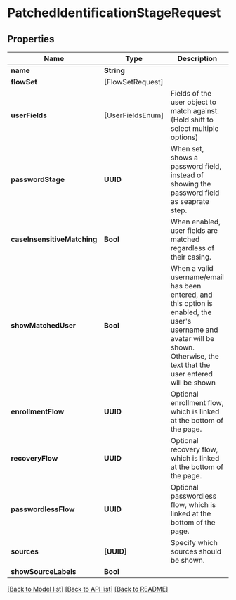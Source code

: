# PatchedIdentificationStageRequest

## Properties
Name | Type | Description | Notes
------------ | ------------- | ------------- | -------------
**name** | **String** |  | [optional] 
**flowSet** | [FlowSetRequest] |  | [optional] 
**userFields** | [UserFieldsEnum] | Fields of the user object to match against. (Hold shift to select multiple options) | [optional] 
**passwordStage** | **UUID** | When set, shows a password field, instead of showing the password field as seaprate step. | [optional] 
**caseInsensitiveMatching** | **Bool** | When enabled, user fields are matched regardless of their casing. | [optional] 
**showMatchedUser** | **Bool** | When a valid username/email has been entered, and this option is enabled, the user&#39;s username and avatar will be shown. Otherwise, the text that the user entered will be shown | [optional] 
**enrollmentFlow** | **UUID** | Optional enrollment flow, which is linked at the bottom of the page. | [optional] 
**recoveryFlow** | **UUID** | Optional recovery flow, which is linked at the bottom of the page. | [optional] 
**passwordlessFlow** | **UUID** | Optional passwordless flow, which is linked at the bottom of the page. | [optional] 
**sources** | **[UUID]** | Specify which sources should be shown. | [optional] 
**showSourceLabels** | **Bool** |  | [optional] 

[[Back to Model list]](../README.md#documentation-for-models) [[Back to API list]](../README.md#documentation-for-api-endpoints) [[Back to README]](../README.md)


